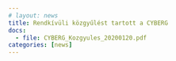 ```yaml
---
# layout: news
title: Rendkívüli közgyűlést tartott a CYBERG
docs:
  - file: CYBERG_Kozgyules_20200120.pdf
categories: [news]
---
```

